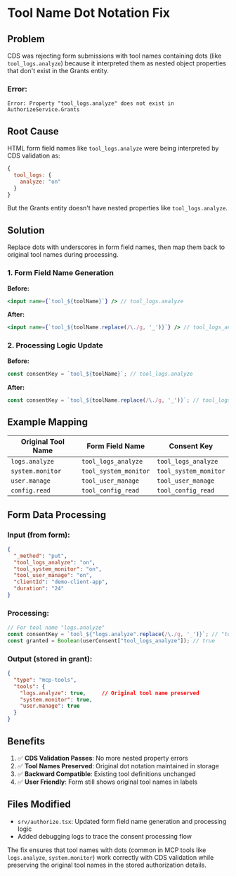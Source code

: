 # Tool Name Dot Notation Fix

## Problem
CDS was rejecting form submissions with tool names containing dots (like `tool_logs.analyze`) because it interpreted them as nested object properties that don't exist in the Grants entity.

### Error:
```
Error: Property "tool_logs.analyze" does not exist in AuthorizeService.Grants
```

## Root Cause
HTML form field names like `tool_logs.analyze` were being interpreted by CDS validation as:
```javascript
{
  tool_logs: {
    analyze: "on"
  }
}
```

But the Grants entity doesn't have nested properties like `tool_logs.analyze`.

## Solution
Replace dots with underscores in form field names, then map them back to original tool names during processing.

### 1. Form Field Name Generation
**Before:**
```jsx
<input name={`tool_${toolName}`} /> // tool_logs.analyze
```

**After:**
```jsx
<input name={`tool_${toolName.replace(/\./g, '_')}`} /> // tool_logs_analyze
```

### 2. Processing Logic Update
**Before:**
```javascript
const consentKey = `tool_${toolName}`; // tool_logs.analyze
```

**After:**
```javascript
const consentKey = `tool_${toolName.replace(/\./g, '_')}`; // tool_logs_analyze
```

## Example Mapping

| Original Tool Name | Form Field Name | Consent Key |
|-------------------|----------------|-------------|
| `logs.analyze` | `tool_logs_analyze` | `tool_logs_analyze` |
| `system.monitor` | `tool_system_monitor` | `tool_system_monitor` |
| `user.manage` | `tool_user_manage` | `tool_user_manage` |
| `config.read` | `tool_config_read` | `tool_config_read` |

## Form Data Processing

### Input (from form):
```json
{
  "_method": "put",
  "tool_logs_analyze": "on",
  "tool_system_monitor": "on", 
  "tool_user_manage": "on",
  "clientId": "demo-client-app",
  "duration": "24"
}
```

### Processing:
```javascript
// For tool name "logs.analyze"
const consentKey = `tool_${"logs.analyze".replace(/\./g, '_')}`; // "tool_logs_analyze"
const granted = Boolean(userConsent["tool_logs_analyze"]); // true
```

### Output (stored in grant):
```json
{
  "type": "mcp-tools",
  "tools": {
    "logs.analyze": true,     // Original tool name preserved
    "system.monitor": true,
    "user.manage": true
  }
}
```

## Benefits
1. ✅ **CDS Validation Passes**: No more nested property errors
2. ✅ **Tool Names Preserved**: Original dot notation maintained in storage
3. ✅ **Backward Compatible**: Existing tool definitions unchanged
4. ✅ **User Friendly**: Form still shows original tool names in labels

## Files Modified
- `srv/authorize.tsx`: Updated form field name generation and processing logic
- Added debugging logs to trace the consent processing flow

The fix ensures that tool names with dots (common in MCP tools like `logs.analyze`, `system.monitor`) work correctly with CDS validation while preserving the original tool names in the stored authorization details.
